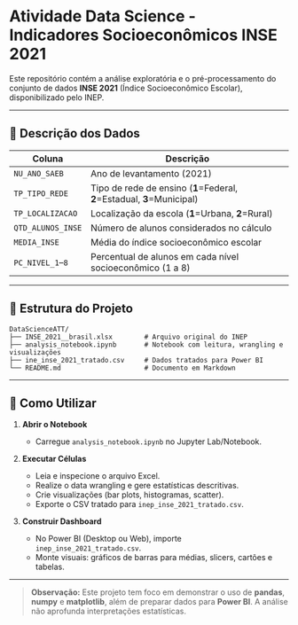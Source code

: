 # Atividade Data Science - Indicadores Socioeconômicos INSE 2021

Este repositório contém a análise exploratória e o pré-processamento do conjunto de dados **INSE 2021** (Índice Socioeconômico Escolar), disponibilizado pelo INEP.

---

## 📄 Descrição dos Dados

| Coluna            | Descrição                                                               |
| ----------------- | ----------------------------------------------------------------------- |
| `NU_ANO_SAEB`     | Ano de levantamento (2021)                                              |
| `TP_TIPO_REDE`    | Tipo de rede de ensino (**1**=Federal, **2**=Estadual, **3**=Municipal) |
| `TP_LOCALIZACAO`  | Localização da escola (**1**=Urbana, **2**=Rural)                       |
| `QTD_ALUNOS_INSE` | Número de alunos considerados no cálculo                                |
| `MEDIA_INSE`      | Média do índice socioeconômico escolar                                  |
| `PC_NIVEL_1`–`8`  | Percentual de alunos em cada nível socioeconômico (1 a 8)               |

---

## 📁 Estrutura do Projeto

```
DataScienceATT/
├── INSE_2021__brasil.xlsx        # Arquivo original do INEP
├── analysis_notebook.ipynb       # Notebook com leitura, wrangling e visualizações
├── ine_inse_2021_tratado.csv     # Dados tratados para Power BI
└── README.md                     # Documento em Markdown
```

---

## 🚀 Como Utilizar

1. **Abrir o Notebook**

   * Carregue `analysis_notebook.ipynb` no Jupyter Lab/Notebook.
2. **Executar Células**

   * Leia e inspecione o arquivo Excel.
   * Realize o data wrangling e gere estatísticas descritivas.
   * Crie visualizações (bar plots, histogramas, scatter).
   * Exporte o CSV tratado para `inep_inse_2021_tratado.csv`.
3. **Construir Dashboard**

   * No Power BI (Desktop ou Web), importe `inep_inse_2021_tratado.csv`.
   * Monte visuais: gráficos de barras para médias, slicers, cartões e tabelas.

---

> **Observação:**
> Este projeto tem foco em demonstrar o uso de **pandas**, **numpy** e **matplotlib**, além de preparar dados para **Power BI**. A análise não aprofunda interpretações estatísticas.
